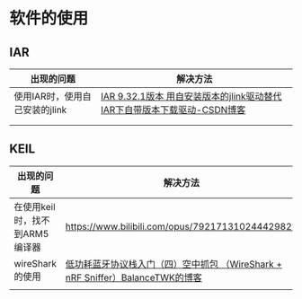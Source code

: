 # 软件的使用

## IAR

| 出现的问题                     | 解决方法                                                     |
| ------------------------------ | ------------------------------------------------------------ |
| 使用IAR时，使用自己安装的jlink | [IAR 9.32.1版本 用自安装版本的jlink驱动替代IAR下自带版本下载驱动-CSDN博客](https://blog.csdn.net/qq_45844792/article/details/134929929) |
|                                |                                                              |
|                                |                                                              |

## KEIL

| 出现的问题                     | 解决方法                                                     |
| ------------------------------ | ------------------------------------------------------------ |
| 在使用keil时，找不到ARM5编译器 | https://www.bilibili.com/opus/792171310244429829             |
| wireShark的使用                | [低功耗蓝牙协议栈入门（四）空中抓包 （WireShark + nRF Sniffer）BalanceTWK的博客](https://balancetwk.github.io/2022/04/16/hexo_blog/Bluetooth/蓝牙协议栈入门学习笔记（四）/) |
|                                |                                                              |


